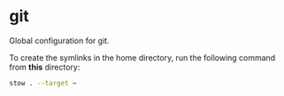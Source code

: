# git

Global configuration for git.

To create the symlinks in the home directory, run the following command from **this** directory:

```sh
stow . --target ~
```

